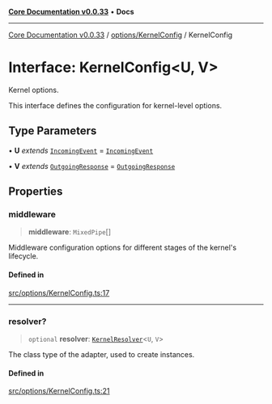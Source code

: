 [**Core Documentation v0.0.33**](../../../README.md) • **Docs**

***

[Core Documentation v0.0.33](../../../modules.md) / [options/KernelConfig](../README.md) / KernelConfig

# Interface: KernelConfig\<U, V\>

Kernel options.

This interface defines the configuration for kernel-level options.

## Type Parameters

• **U** *extends* [`IncomingEvent`](../../../events/IncomingEvent/classes/IncomingEvent.md) = [`IncomingEvent`](../../../events/IncomingEvent/classes/IncomingEvent.md)

• **V** *extends* [`OutgoingResponse`](../../../events/OutgoingResponse/classes/OutgoingResponse.md) = [`OutgoingResponse`](../../../events/OutgoingResponse/classes/OutgoingResponse.md)

## Properties

### middleware

> **middleware**: `MixedPipe`[]

Middleware configuration options for different stages of the kernel's lifecycle.

#### Defined in

[src/options/KernelConfig.ts:17](https://github.com/stonemjs/core/blob/08021ed6e90932028c37aa9d72d99b714efcda42/src/options/KernelConfig.ts#L17)

***

### resolver?

> `optional` **resolver**: [`KernelResolver`](../../../definitions/type-aliases/KernelResolver.md)\<`U`, `V`\>

The class type of the adapter, used to create instances.

#### Defined in

[src/options/KernelConfig.ts:21](https://github.com/stonemjs/core/blob/08021ed6e90932028c37aa9d72d99b714efcda42/src/options/KernelConfig.ts#L21)
